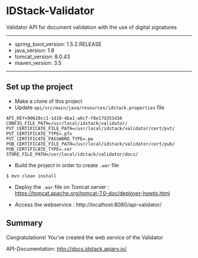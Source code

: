 # IDStack-Validator

Validator API for document validation with the use of digital signatures

---
- spring_boot_version: 1.5.2.RELEASE
- java_version: 1.8
- tomcat_version: 8.0.43
- maven_version: 3.5
---

## Set up the project

- Make a clone of this project
- Update `api/src/main/java/resources/idstack.properties` file

```
API_KEY=90620cc1-1d18-4ba1-a6cf-f8e17d351d16
CONFIG_FILE_PATH=/usr/local/idstack/validator/
PVT_CERTIFICATE_FILE_PATH=/usr/local/idstack/validator/cert/pvt/
PVT_CERTIFICATE_TYPE=.pfx
PVT_CERTIFICATE_PASSWORD_TYPE=.pw
PUB_CERTIFICATE_FILE_PATH=/usr/local/idstack/validator/cert/pub/
PUB_CERTIFICATE_TYPE=.cer
STORE_FILE_PATH=/usr/local/idstack/validator/docs/
```

- Build the project in order to create `.war` file
```
$ mvn clean install
```

- Deploy the `.war` file on Tomcat server : https://tomcat.apache.org/tomcat-7.0-doc/deployer-howto.html

- Access the webservice : http://localhost:8080/api-validator/

## Summary

Congratulations! You've created the web service of the Validator

API-Documentation: http://docs.idstack.apiary.io/